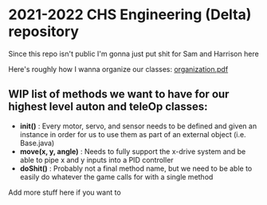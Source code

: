 # 2021-2022 CHS Engineering (Delta) repository

Since this repo isn't public I'm gonna just put shit for Sam and Harrison here

Here's roughly how I wanna organize our classes:
[organization.pdf](https://github.com/gt74745/CHS_Delta_2022/files/7107820/organization.pdf)

## WIP list of methods we want to have for our highest level auton and teleOp classes:
- **init()** : Every motor, servo, and sensor needs to be defined and given an instance in order for us to use them as part of an external object (i.e. Base.java)
- **move(x, y, angle)** : Needs to fully support the x-drive system and be able to pipe x and y inputs into a PID controller
- **doShit()** : Probably not a final method name, but we need to be able to easily do whatever the game calls for with a single method

Add more stuff here if you want to
